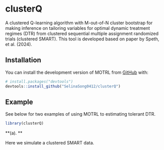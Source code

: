 
<!-- README.md is generated from README.Rmd. Please edit that file -->

# clusterQ

<!-- badges: start -->
<!-- badges: end -->

A clustered Q-learning algorithm with M-out-of-N cluster bootstrap for
making inference on tailoring variables for optimal dynamic treatment
regimes (DTR) from clustered sequential multiple assignment randomized
trials (clustered SMART). This tool is developed based on paper by
Speth, et al. (2024).

## Installation

You can install the development version of MOTRL from
[GitHub](https://github.com/) with:

``` r
# install.packages("devtools")
devtools::install_github("SelinaSong0412/clusterQ")
```

## Example

See below for two examples of using MOTRL to estimating tolerant DTR.

``` r
library(clusterQ)
```

**(a). **

Here we simulate a clustered SMART data.
